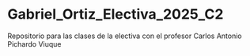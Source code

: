 # Gabriel_Ortiz_Electiva_2025_C2
Repositorio para las clases de la electiva con el profesor Carlos Antonio Pichardo Viuque
